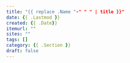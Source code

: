 ```yaml
---
title: "{{ replace .Name "-" " " | title }}"
date: {{ .Lastmod }}
created: {{ .Date}}
itemurl: ""
sites: ""
tags: []
category: {{ .Section }}
draft: false
---
```


